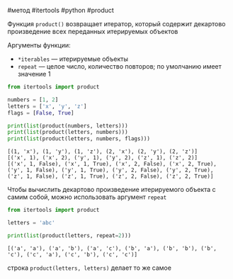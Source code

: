 #метод #itertools #python #product 


Функция `product()` возвращает итератор, который содержит декартово произведение всех переданных итерируемых объектов

Аргументы функции:
- `*iterables` — итерируемые объекты
- `repeat` — целое число, количество повторов; по умолчанию имеет значение 1

```python
from itertools import product

numbers = [1, 2]
letters = ['x', 'y', 'z']
flags = [False, True]

print(list(product(numbers, letters)))
print(list(product(letters, numbers)))
print(list(product(letters, numbers, flags)))
```
```
[(1, 'x'), (1, 'y'), (1, 'z'), (2, 'x'), (2, 'y'), (2, 'z')]
[('x', 1), ('x', 2), ('y', 1), ('y', 2), ('z', 1), ('z', 2)]
[('x', 1, False), ('x', 1, True), ('x', 2, False), ('x', 2, True), ('y', 1, False), ('y', 1, True), ('y', 2, False), ('y', 2, True), ('z', 1, False), ('z', 1, True), ('z', 2, False), ('z', 2, True)]
```
Чтобы вычислить декартово произведение итерируемого объекта с самим собой, можно использовать аргумент `repeat`
```python
from itertools import product

letters = 'abc'

print(list(product(letters, repeat=2)))
```
```
[('a', 'a'), ('a', 'b'), ('a', 'c'), ('b', 'a'), ('b', 'b'), ('b', 'c'), ('c', 'a'), ('c', 'b'), ('c', 'c')]
```
строка `product(letters, letters)` делает то же самое